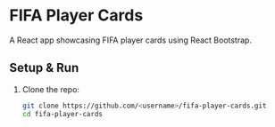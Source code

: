 # FIFA Player Cards

A React app showcasing FIFA player cards using React Bootstrap.

## Setup & Run

1. Clone the repo:
   ```bash
   git clone https://github.com/<username>/fifa-player-cards.git
   cd fifa-player-cards

